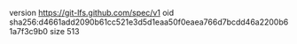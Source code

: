version https://git-lfs.github.com/spec/v1
oid sha256:d4661add2090b61cc521e3d5d1eaa50f0eaea766d7bcdd46a2200b61a7f3c9b0
size 513
